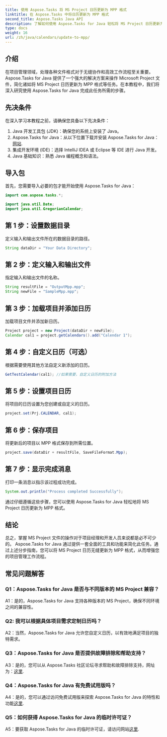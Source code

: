 ```yaml
---
title: 使用 Aspose.Tasks 将 MS Project 日历更新为 MPP 格式
linktitle: 在 Aspose.Tasks 中将日历更新为 MPP 格式
second_title: Aspose.Tasks Java API
description: 了解如何使用 Aspose.Tasks for Java 轻松将 MS Project 日历更新为 MPP 格式。
type: docs
weight: 16
url: /zh/java/calendars/update-to-mpp/
---
```

## 介绍

在项目管理领域，处理各种文件格式对于无缝协作和高效工作流程至关重要。 Aspose.Tasks for Java 提供了一个强大的解决方案来操作 Microsoft Project 文件，简化诸如将 MS Project 日历更新为 MPP 格式等任务。在本教程中，我们将深入研究使用 Aspose.Tasks for Java 完成此任务所需的步骤。

## 先决条件

在深入学习本教程之前，请确保您具备以下先决条件：

1. Java 开发工具包 (JDK)：确保您的系统上安装了 Java。
2.  Aspose.Tasks for Java：从以下位置下载并安装 Aspose.Tasks for Java：[网站](https://releases.aspose.com/tasks/java/).
3. 集成开发环境 (IDE)：选择 IntelliJ IDEA 或 Eclipse 等 IDE 进行 Java 开发。
4. Java 基础知识：熟悉 Java 编程概念和语法。

## 导入包

首先，您需要导入必要的包才能开始使用 Aspose.Tasks for Java：

```java
import com.aspose.tasks.*;

import java.util.Date;
import java.util.GregorianCalendar;
```

## 第 1 步：设置数据目录

定义输入和输出文件所在的数据目录的路径。

```java
String dataDir = "Your Data Directory";
```

## 第 2 步：定义输入和输出文件

指定输入和输出文件的名称。

```java
String resultFile = "OutputMpp.mpp";
String newFile = "SampleMpp.mpp";
```

## 第 3 步：加载项目并添加日历

加载项目文件并添加新日历。

```java
Project project = new Project(dataDir + newFile);
Calendar cal1 = project.getCalendars().add("Calendar 1");
```

## 第 4 步：自定义日历（可选）

根据需要使用其他方法自定义新添加的日历。

```java
GetTestCalendar(cal1); //如果需要，自定义日历的附加方法
```

## 第 5 步：设置项目日历

将项目的日历设置为您创建或自定义的日历。

```java
project.set(Prj.CALENDAR, cal1);
```

## 第 6 步：保存项目

将更新后的项目以 MPP 格式保存到所需位置。

```java
project.save(dataDir + resultFile, SaveFileFormat.Mpp);
```

## 第 7 步：显示完成消息

打印一条消息以指示该过程成功完成。

```java
System.out.println("Process completed Successfully");
```

通过仔细遵循这些步骤，您可以使用 Aspose.Tasks for Java 轻松地将 MS Project 日历更新为 MPP 格式。

## 结论

总之，掌握 MS Project 文件的操作对于项目经理和开发人员来说都是必不可少的。 Aspose.Tasks for Java 通过提供一套全面的工具和功能来简化此任务。通过上述分步指南，您可以将 MS Project 日历无缝更新为 MPP 格式，从而增强您的项目管理工作流程。

## 常见问题解答

### Q1：Aspose.Tasks for Java 是否与不同版本的 MS Project 兼容？

A1：是的，Aspose.Tasks for Java 支持各种版本的 MS Project，确保不同环境之间的兼容性。

### Q2: 我可以根据具体项目需求定制日历吗？

A2：当然，Aspose.Tasks for Java 允许您自定义日历，以有效地满足项目的独特需求。

### Q3：Aspose.Tasks for Java 是否提供故障排除和帮助支持？

 A3：是的，您可以从 Aspose.Tasks 社区论坛寻求帮助和故障排除支持，网址为：[这里](https://forum.aspose.com/c/tasks/15).

### Q4：Aspose.Tasks for Java 有免费试用版吗？

 A4：是的，您可以通过访问免费试用版来探索 Aspose.Tasks for Java 的特性和功能[这里](https://releases.aspose.com/).

### Q5：如何获得 Aspose.Tasks for Java 的临时许可证？

 A5：要获取 Aspose.Tasks for Java 的临时许可证，请访问网站[这里](https://purchase.aspose.com/temporary-license/).